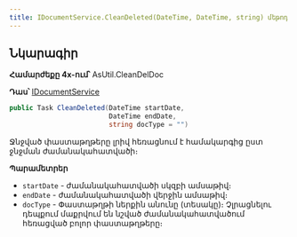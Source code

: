 ```yaml
---
title: IDocumentService.CleanDeleted(DateTime, DateTime, string) մեթոդ
---
```


## Նկարագիր

**Համարժեքը 4x-ում՝** AsUtil.CleanDelDoc

**Դաս՝** [IDocumentService](../IDocumentService.md)

```c#
public Task CleanDeleted(DateTime startDate, 
                         DateTime endDate, 
                         string docType = "")
```

Ջնջված փաստաթղթերը լրիվ հեռացնում է համակարգից ըստ ջնջման ժամանակահատվածի։

**Պարամետրեր**

* `startDate` - ժամանակահատվածի սկզբի ամսաթիվ։
* `endDate` - ժամանակահատվածի վերջին ամսաթիվ։
* `docType` - Փաստաթղթի ներքին անունը (տեսակը)։
  Չլրացնելու դեպքում մաքրվում են նշված ժամանակահատվածում հեռացված բոլոր փաստաթղթերը։
